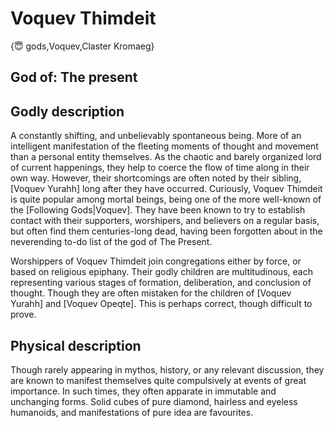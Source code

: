 # Voquev Thimdeit

{😇 gods,Voquev,Claster Kromaeg}

## **God of:** The present

## **Godly description**
A constantly shifting, and unbelievably spontaneous being. More of an intelligent manifestation of the fleeting moments of thought and movement than a personal entity themselves. As the chaotic and barely organized lord of current happenings, they help to coerce the flow of time along in their own way. However, their shortcomings are often noted by their sibling, [Voquev Yurahh] long after they have occurred. Curiously, Voquev Thimdeit is quite popular among mortal beings, being one of the more well-known of the [Following Gods|Voquev]. They have been known to try to establish contact with their supporters, worshipers, and believers on a regular basis, but often find them centuries-long dead, having been forgotten about in the neverending to-do list of the god of The Present.

Worshippers of Voquev Thimdeit join congregations either by force, or based on religious epiphany. Their godly children are multitudinous, each representing various stages of formation, deliberation, and conclusion of thought. Though they are often mistaken for the children of [Voquev Yurahh] and [Voquev Opeqte]. This is perhaps correct, though difficult to prove.

## **Physical description**
Though rarely appearing in mythos, history, or any relevant discussion, they are known to manifest themselves quite compulsively at events of great importance. In such times, they often apparate in immutable and unchanging forms. Solid cubes of pure diamond, hairless and eyeless humanoids, and manifestations of pure idea are favourites.
